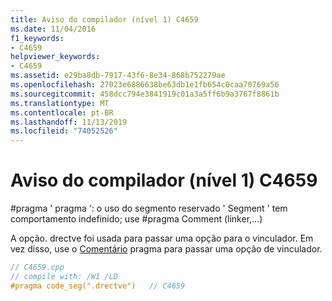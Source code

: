 ```yaml
---
title: Aviso do compilador (nível 1) C4659
ms.date: 11/04/2016
f1_keywords:
- C4659
helpviewer_keywords:
- C4659
ms.assetid: e29ba8db-7917-43f6-8e34-868b752279ae
ms.openlocfilehash: 27023e6886638be63db1e1fb654c0caa70769a56
ms.sourcegitcommit: 458dcc794e3841919c01a3a5ff6b9a3767f8861b
ms.translationtype: MT
ms.contentlocale: pt-BR
ms.lasthandoff: 11/13/2019
ms.locfileid: "74052526"
---
```

# <a name="compiler-warning-level-1-c4659"></a>Aviso do compilador (nível 1) C4659

\#pragma ' pragma ': o uso do segmento reservado ' Segment ' tem comportamento indefinido; use #pragma Comment (linker,...)

A opção. drectve foi usada para passar uma opção para o vinculador. Em vez disso, use o [Comentário](../../preprocessor/comment-c-cpp.md) pragma para passar uma opção de vinculador.

```cpp
// C4659.cpp
// compile with: /W1 /LD
#pragma code_seg(".drectve")   // C4659
```
